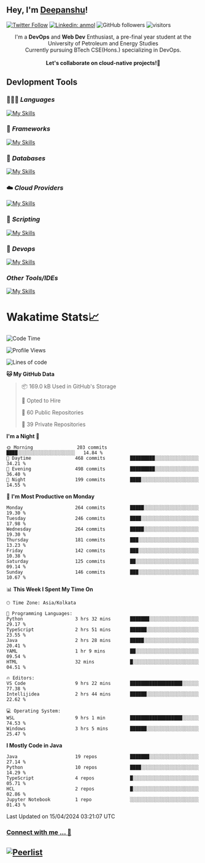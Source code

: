 ## Hey, I'm [Deepanshu](https://bio.link/deepanshgk)!

[![Twitter Follow](https://img.shields.io/twitter/follow/deepanshuurawat?label=Follow)](https://twitter.com/intent/follow?screen_name=deepanshuurawat)
[![Linkedin: anmol](https://img.shields.io/badge/-deepanshu-blue?style=flat-square&logo=Linkedin&logoColor=white&link=https://www.linkedin.com/in/deepanshu-rawat6/)](https://www.linkedin.com/in/deepanshu-rawat6/)
![GitHub followers](https://img.shields.io/github/followers/deepanshu-rawat6?label=Follow&style=social)
![visitors](https://visitor-badge.laobi.icu/badge?page_id=deepanshu-rawat6.deepanshu-rawat6)


<div align="center">
I'm a <b>DevOps</b> and <b>Web Dev</b> Enthusiast, a pre-final year student at the University of Petroleum and Energy Studies <br> Currently pursuing BTech CSE(Hons.) specializing in DevOps.
</div>

<br>

<div align="center">
 <b>Let's collaborate on cloud-native projects!🚀</b>
</div>

## **Devlopment Tools**

### 🧑🏻‍💻 *Languages*
[![My Skills](https://skillicons.dev/icons?i=go,java,py,js,ts,html,css&theme=dark)](https://skillicons.dev)

### 🔎 *Frameworks*
[![My Skills](https://skillicons.dev/icons?i=nodejs,express&theme=dark)](https://skillicons.dev)

### 🛅 *Databases*
[![My Skills](https://skillicons.dev/icons?i=mysql,mongodb,postgres,prisma&theme=dark)](https://skillicons.dev)

### ☁️ *Cloud Providers*
[![My Skills](https://skillicons.dev/icons?i=aws,netlify&theme=dark)](https://skillicons.dev)

### 📜 *Scripting*
[![My Skills](https://skillicons.dev/icons?i=bash&theme=dark)](https://skillicons.dev)

### 👀 *Devops*
[![My Skills](https://skillicons.dev/icons?i=docker,kubernetes,githubactions,jenkins,grafana,prometheus&theme=dark)](https://skillicons.dev)

### *Other Tools/IDEs*
[![My Skills](https://skillicons.dev/icons?i=git,github,vscode,idea,maven&theme=dark)](https://skillicons.dev)

# Wakatime Stats📈

<!--START_SECTION:waka-->
![Code Time](http://img.shields.io/badge/Code%20Time-286%20hrs%2029%20mins-blue)

![Profile Views](http://img.shields.io/badge/Profile%20Views-11-blue)

![Lines of code](https://img.shields.io/badge/From%20Hello%20World%20I%27ve%20Written-639.3%20thousand%20lines%20of%20code-blue)

**🐱 My GitHub Data** 

> 📦 169.0 kB Used in GitHub's Storage 
 > 
> 💼 Opted to Hire
 > 
> 📜 60 Public Repositories 
 > 
> 🔑 39 Private Repositories 
 > 
**I'm a Night 🦉** 

```text
🌞 Morning                203 commits         ████░░░░░░░░░░░░░░░░░░░░░   14.84 % 
🌆 Daytime                468 commits         █████████░░░░░░░░░░░░░░░░   34.21 % 
🌃 Evening                498 commits         █████████░░░░░░░░░░░░░░░░   36.40 % 
🌙 Night                  199 commits         ████░░░░░░░░░░░░░░░░░░░░░   14.55 % 
```
📅 **I'm Most Productive on Monday** 

```text
Monday                   264 commits         █████░░░░░░░░░░░░░░░░░░░░   19.30 % 
Tuesday                  246 commits         ████░░░░░░░░░░░░░░░░░░░░░   17.98 % 
Wednesday                264 commits         █████░░░░░░░░░░░░░░░░░░░░   19.30 % 
Thursday                 181 commits         ███░░░░░░░░░░░░░░░░░░░░░░   13.23 % 
Friday                   142 commits         ███░░░░░░░░░░░░░░░░░░░░░░   10.38 % 
Saturday                 125 commits         ██░░░░░░░░░░░░░░░░░░░░░░░   09.14 % 
Sunday                   146 commits         ███░░░░░░░░░░░░░░░░░░░░░░   10.67 % 
```


📊 **This Week I Spent My Time On** 

```text
🕑︎ Time Zone: Asia/Kolkata

💬 Programming Languages: 
Python                   3 hrs 32 mins       ███████░░░░░░░░░░░░░░░░░░   29.17 % 
TypeScript               2 hrs 51 mins       ██████░░░░░░░░░░░░░░░░░░░   23.55 % 
Java                     2 hrs 28 mins       █████░░░░░░░░░░░░░░░░░░░░   20.41 % 
YAML                     1 hr 9 mins         ██░░░░░░░░░░░░░░░░░░░░░░░   09.54 % 
HTML                     32 mins             █░░░░░░░░░░░░░░░░░░░░░░░░   04.51 % 

🔥 Editors: 
VS Code                  9 hrs 22 mins       ███████████████████░░░░░░   77.38 % 
Intellijidea             2 hrs 44 mins       ██████░░░░░░░░░░░░░░░░░░░   22.62 % 

💻 Operating System: 
WSL                      9 hrs 1 min         ███████████████████░░░░░░   74.53 % 
Windows                  3 hrs 5 mins        ██████░░░░░░░░░░░░░░░░░░░   25.47 % 
```

**I Mostly Code in Java** 

```text
Java                     19 repos            ███████░░░░░░░░░░░░░░░░░░   27.14 % 
Python                   10 repos            ████░░░░░░░░░░░░░░░░░░░░░   14.29 % 
TypeScript               4 repos             █░░░░░░░░░░░░░░░░░░░░░░░░   05.71 % 
HCL                      2 repos             █░░░░░░░░░░░░░░░░░░░░░░░░   02.86 % 
Jupyter Notebook         1 repo              ░░░░░░░░░░░░░░░░░░░░░░░░░   01.43 % 
```




 Last Updated on 15/04/2024 03:21:07 UTC
<!--END_SECTION:waka-->



### [Connect with me ... 💬](https://bio.link/deepanshgk) 
[![Peerlist](https://github-readme-badge.peerlist.io/api/deepanshurawat6?style=social)](https://peerlist.io/deepanshurawat6) 
---

<!--- 
![Snake animation](https://github.com/deepanshu-rawat6/deepanshu-rawat6/blob/output/github-contribution-grid-snake.svg)
---
--->

<!--- 
[![@deepanshurawat6's Holopin board](https://holopin.io/api/user/board?user=deepanshurawat6)](https://holopin.io/@deepanshurawat6)
---
--->
